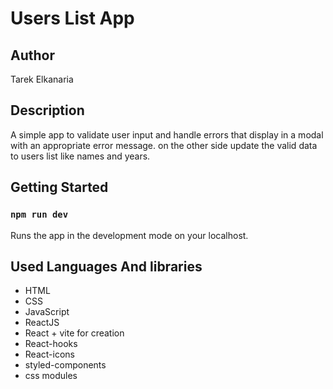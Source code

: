 # Users List App

## Author

Tarek Elkanaria

## Description

A simple app to validate user input and handle errors that display in a modal with an appropriate error message. on the other side update the valid data to users list like names and years.

## Getting Started

### `npm run dev`

Runs the app in the development mode on your localhost.

## Used Languages And libraries

- HTML
- CSS
- JavaScript
- ReactJS
- React + vite for creation
- React-hooks
- React-icons
- styled-components
- css modules
